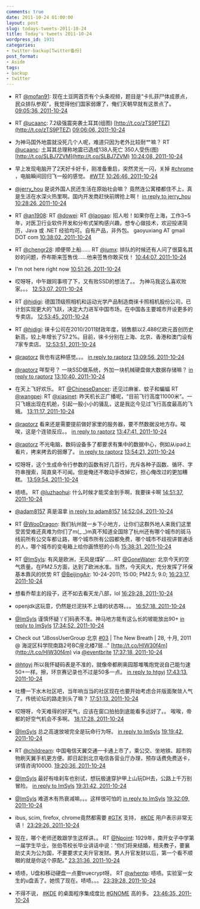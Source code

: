 ```yaml
---
comments: true
date: 2011-10-24 01:00:00
layout: post
slug: todays-tweets-2011-10-24
title: Today's tweets 2011-10-24
wordpress_id: 1931
categories:
- twitter-backup[Twitter备份]
post_format:
- Aside
tags:
- backup
- twitter
---
```





  * RT [@mofan91](http://twitter.com/mofan91): 现在土豆网首页有个头条视频，题目是“卡扎菲尸体成景点，民众排队参观”，我觉得他们国家弱爆了，俺们天朝早就有这景点了。 [09:05:36, 2011-10-24](http://twitter.com/gfrog/statuses/128275915821170688)





  * RT [@ucaanc](http://twitter.com/ucaanc): 7.2级强震突袭土耳其(组图)  [http://t.co/zTS9PTEZ](http://t.co/zTS9PTEZ) [09:06:06, 2011-10-24](http://twitter.com/gfrog/statuses/128276044825366528)





  * 为神马国外地震就没死几个人呢，难道只因为老外比较耐艹嘛？ RT [@ucaanc](http://twitter.com/ucaanc): 土耳其总理称地震已造成138人死亡 350人受伤(图)  [http://t.co/SLBJ7ZVM](http://t.co/SLBJ7ZVM) [10:24:08, 2011-10-24](http://twitter.com/gfrog/statuses/128295680509878273)





  * 早上发现电脑开了2天好卡好卡，刚准备重启，突然灵光一闪，关掉 [#chrome](http://search.twitter.com/search?q=%23chrome) ，电脑瞬间回归飞一般的感觉。 [#WTF](http://search.twitter.com/search?q=%23WTF) [10:26:46, 2011-10-24](http://twitter.com/gfrog/statuses/128296343528677376)





  * [@jerry_hou](http://twitter.com/jerry_hou) 是说外国人民还生活在原始社会嘛？ 竟然连公寓楼都住不上，真是生活在水深火热里啊。国内开发商赶快前牌抢上啊！ [in reply to jerry_hou](http://twitter.com/jerry_hou/statuses/128296285555007488) [10:28:26, 2011-10-24](http://twitter.com/gfrog/statuses/128296761851772928)





  * RT [@an1908](http://twitter.com/an1908): RT [@dowei](http://twitter.com/dowei): RT [@laogao](http://twitter.com/laogao): 招人啦！如果你在上海，工作3~5年，对医卫行业软件开发和分布式架构感兴趣，想专心做技术，欢迎投递简历，Java 或 .NET 经验均可。自有产品，非外包。 gaoyuxiang AT gmail DOT com [10:38:02, 2011-10-24](http://twitter.com/gfrog/statuses/128299178374864898)





  * RT [@chengr28](http://twitter.com/chengr28): 顺便带上船…… RT [@iumx](http://twitter.com/iumx): 排队的时候还有人问了很莫名其妙的问题，乔布斯来签售伐……他来签售你敢买伐！ [10:44:07, 2011-10-24](http://twitter.com/gfrog/statuses/128300710336020480)





  * I'm not here right now [10:51:26, 2011-10-24](http://twitter.com/gfrog/statuses/128302552428183552)





  * 哎呀呀，中午跟同事唠了下，又有败SSD的想法了。。 为神马我这么喜欢败家。。。 [12:53:07, 2011-10-24](http://twitter.com/gfrog/statuses/128333175394017280)





  * RT [@hidigi](http://twitter.com/hidigi): 德国顶级照相机和运动光学产品制造商徕卡照相机股份公司，已计划实现更大的飞跃，决定大力进军中国市场，在中国各主要城市开设更多的专卖店。 [12:53:45, 2011-10-24](http://twitter.com/gfrog/statuses/128333333468954624)





  * RT [@hidigi](http://twitter.com/hidigi): 徕卡公司在2010/2011财政年度，销售额以2.488亿欧元首创历史新高，较上年增长了57.2%。目前，徕卡分别在上海、北京、香港和澳门设有7家专卖店。 [12:53:51, 2011-10-24](http://twitter.com/gfrog/statuses/128333357120630784)





  * [@raptorz](http://twitter.com/raptorz) 我也有这种感觉。。。 [in reply to raptorz](http://twitter.com/raptorz/statuses/128336344622698496) [13:09:56, 2011-10-24](http://twitter.com/gfrog/statuses/128337404363935744)





  * [@raptorz](http://twitter.com/raptorz) 咩型号？ 一块SSD做系统，外加一块机械硬盘做大数据存储嘛？ [in reply to raptorz](http://twitter.com/raptorz/statuses/128336408673927168) [13:10:40, 2011-10-24](http://twitter.com/gfrog/statuses/128337589638934529)





  * 在天上飞好欢乐。 RT [@ChineseDancer](http://twitter.com/ChineseDancer): 还见过麻雀、蚊子和蝙蝠 RT [@wangpei](http://twitter.com/wangpei): RT [@xiasinet](http://twitter.com/xiasinet): 昨天机长正广播呢，“目前飞行高度11000米”。一只飞蛾出现在机舱，引起一股小小的骚乱，这是我迄今见过飞行高度最高的飞蛾。 [13:11:17, 2011-10-24](http://twitter.com/gfrog/statuses/128337744584904704)





  * [@raptorz](http://twitter.com/raptorz) 看来还是需要提前做好家里的服务器，要不然数据没地方存。唉唉，这是个连锁反应。。 [in reply to raptorz](http://twitter.com/raptorz/statuses/128344369815232512) [13:47:41, 2011-10-24](http://twitter.com/gfrog/statuses/128346906291212288)





  * [@raptorz](http://twitter.com/raptorz) 不光电脑，数码设备多了都要求有集中的数据中心，例如从ipad上看片，拷来拷去的弱爆了。 [in reply to raptorz](http://twitter.com/raptorz/statuses/128347405929283584) [13:54:21, 2011-10-24](http://twitter.com/gfrog/statuses/128348584247697408)





  * 哎呀呀，这个生成命令行参数的函数有好几百行，充斥各种子函数、循环、字符串搜索，简直臭不可闻。但是俺还不敢动手改掉它，担心俺改过的更加糟糕。 [13:59:54, 2011-10-24](http://twitter.com/gfrog/statuses/128349980174991360)





  * 啧啧。 RT [@luzhaohui](http://twitter.com/luzhaohui): 什么时候才能奖金到手啊，我要徕卡啊 [14:51:37, 2011-10-24](http://twitter.com/gfrog/statuses/128362993040896000)





  * [@adam8157](http://twitter.com/adam8157) 真是温拿 [in reply to adam8157](http://twitter.com/adam8157/statuses/128362851722215424) [14:52:04, 2011-10-24](http://twitter.com/gfrog/statuses/128363108870787072)





  * RT [@WooDragon](http://twitter.com/WooDragon): 我们杭州就一乡下小地方，让你们这群外地人来我们这里受苦受难还真难为你们了m(_ _)m真不知道全国除了杭州还有哪个城市的斑马线前所有公交车都让路，哪个城市所有公园都免费，哪个城市不歧视讲普通话的人，哪个城市的变电箱上给你画愤怒的小鸟 [15:38:31, 2011-10-24](http://twitter.com/gfrog/statuses/128374796516999168)





  * RT [@ImSyls](http://twitter.com/ImSyls): 有风是欧洲，无风是煤矿……RT [@GoneWater](http://twitter.com/GoneWater): 北京今天的空气质量。在PM2.5方面，达到了欧洲水准。当然，今天风大，充分发挥了环保基本靠风的优势  RT [@BeijingAir](http://twitter.com/BeijingAir): 10-24-2011; 15:00; PM2.5; 9.0; [16:23:17, 2011-10-24](http://twitter.com/gfrog/statuses/128386064409821185)





  * 想看乔帮主的段子，还不如去看天龙八部，lol [16:29:28, 2011-10-24](http://twitter.com/gfrog/statuses/128387618080690176)





  * openjdk这玩意，仍然是烂泥扶不上墙的状态呀。。。 [16:57:18, 2011-10-24](http://twitter.com/gfrog/statuses/128394623293988864)





  * [@ImSyls](http://twitter.com/ImSyls) 谨慎怀疑丫们码表不准。神马地方能有这么长的坡能放出90+ [in reply to ImSyls](http://twitter.com/ImSyls/statuses/128397650444828672) [17:34:52, 2011-10-24](http://twitter.com/gfrog/statuses/128404078681272320)





  * Check out "JBossUserGroup 北京 [#03](http://search.twitter.com/search?q=%2303) | The New Breath | 28, 十月, 2011 @ 海淀区科学院南路2号BC座北楼7层..." [http://t.co/HIW30f4m](http://t.co/HIW30f4m) via [@eventbrite](http://twitter.com/eventbrite) [17:37:18, 2011-10-24](http://twitter.com/gfrog/statuses/128404689011216384)





  * [@htgyj](http://twitter.com/htgyj) 所以我怀疑码表是不准的，就像帝都刷奥园那堆嘴炮党说自己能匀速50+一样。擦，环京赛记录也不过是50多一点。 [in reply to htgyj](http://twitter.com/htgyj/statuses/128404945056698368) [17:43:13, 2011-10-24](http://twitter.com/gfrog/statuses/128406179058679808)





  * 吐槽一下水木社区吧，当年响当当的社区现在也要开始考虑合并版面聚敛人气了。传统论坛的路走到头了嘛？ [17:51:13, 2011-10-24](http://twitter.com/gfrog/statuses/128408191859044352)





  * 哎呀呀，今天难得的好天气，应该在窗口拍拍到底能看多远好了。。 唉唉，帝都的好空气机会不多啊。 [18:17:28, 2011-10-24](http://twitter.com/gfrog/statuses/128414797095112704)





  * [@ImSyls](http://twitter.com/ImSyls) 总之高速放坡完全是玩命行为呀。 [in reply to ImSyls](http://twitter.com/ImSyls/statuses/128429282044280832) [19:19:42, 2011-10-24](http://twitter.com/gfrog/statuses/128430458152296448)





  * RT [@childream](http://twitter.com/childream): 中国电信天翼交通一卡通上市了，乘公交、坐地铁、超市购物刷天翼手机更方便。即日起到北京电信各营业厅办理，预存话费免费送卡，详情咨询10000. [19:20:36, 2011-10-24](http://twitter.com/gfrog/statuses/128430687903690752)





  * [@ImSyls](http://twitter.com/ImSyls) 最好有啥刹车也别试，想玩极速穿护甲上山玩DH去，公路上千万别冒险。 [in reply to ImSyls](http://twitter.com/ImSyls/statuses/128431564295110656) [19:31:42, 2011-10-24](http://twitter.com/gfrog/statuses/128433479376584704)





  * [@ImSyls](http://twitter.com/ImSyls) 难道木有热衰减嘛。。。这样很可怕的 [in reply to ImSyls](http://twitter.com/ImSyls/statuses/128431712815431680) [19:32:09, 2011-10-24](http://twitter.com/gfrog/statuses/128433591687446528)





  * ibus, scim, firefox, chrome竟然都需要 [#GTK](http://search.twitter.com/search?q=%23GTK) 支持， [#KDE](http://search.twitter.com/search?q=%23KDE) 用户表示非常无语！ [23:29:26, 2011-10-24](http://twitter.com/gfrog/statuses/128493307012718592)





  * 现在，哪个老师还敢跟学生这样讲。。 RT [@Npoint](http://twitter.com/Npoint): 1929年，南开女子中学第一届学生毕业，张伯苓校长毕业讲话中说：“你们将来结婚，相夫教子，要襄助丈夫为公为国，不要要求丈夫升官发财。男人升官发财以后，第一个看不顺眼的就是你这个原配。” [23:31:36, 2011-10-24](http://twitter.com/gfrog/statuses/128493851659878400)





  * 啧啧，U盘和移动硬盘一点要truecrypt呀。 RT [@whentp](http://twitter.com/whentp): 啧啧。实验室一女生的u盘丢了。她慌了现在。啧啧。。。 [23:39:28, 2011-10-24](http://twitter.com/gfrog/statuses/128495834185744384)





  * 不得不说， [#KDE](http://search.twitter.com/search?q=%23KDE) 的桌面程序集成度比 [#GNOME](http://search.twitter.com/search?q=%23GNOME) 高的多。 [23:46:35, 2011-10-24](http://twitter.com/gfrog/statuses/128497624604098560)




